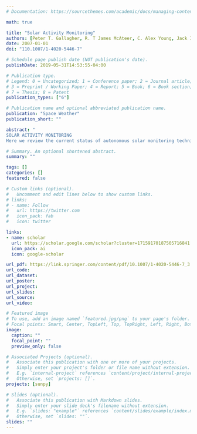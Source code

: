 ```yaml
---
# Documentation: https://sourcethemes.com/academic/docs/managing-content/

math: true

title: "Solar Activity Monitoring"
authors: [Peter T. Gallagher, R. T James McAteer, C. Alex Young, Jack Ireland, rjh, Paul Conlon]
date: 2007-01-01
doi: "110.1007/1-4020-5446-7"

# Schedule page publish date (NOT publication's date).
publishDate: 2019-05-31T14:53:55-04:00

# Publication type.
# Legend: 0 = Uncategorized; 1 = Conference paper; 2 = Journal article;
# 3 = Preprint / Working Paper; 4 = Report; 5 = Book; 6 = Book section;
# 7 = Thesis; 8 = Patent
publication_types: ["6"]

# Publication name and optional abbreviated publication name.
publication: "Space Weather"
publication_short: ""

abstract: "
SOLAR ACTIVITY MONITORING
Here we review the current status of autonomous solar monitoring techniques of relevance to space weather. The application of these techniques to up-coming missions are discussed.  The techniques used to monitor solar activity depend on many factors, such as time- or size-scale, or region of interest. In the photosphere, sunspots are visible as well-defined, dark features, which in many cases can be identified and extracted using standard image processing techniques, such as intensity thresholding. CMEs, on the other hand, require more advanced methods, primarily due to their high speed, diffuse structure and complex morphology. The following chapter therefore considers the methods employed to analyse and monitor the distinct structures visible in the photosphere, chromosphere and corona.  "

# Summary. An optional shortened abstract.
summary: ""

tags: []
categories: []
featured: false

# Custom links (optional).
#   Uncomment and edit lines below to show custom links.
# links:
# - name: Follow
#   url: https://twitter.com
#   icon_pack: fab
#   icon: twitter

links:
- name: scholar
  url: https://scholar.google.com/scholar?cluster=17159170187505716841
  icon_pack: ai
  icon: google-scholar

url_pdf: https://link.springer.com/content/pdf/10.1007/1-4020-5446-7_3.pdf
url_code:
url_dataset:
url_poster:
url_project:
url_slides:
url_source:
url_video:

# Featured image
# To use, add an image named `featured.jpg/png` to your page's folder. 
# Focal points: Smart, Center, TopLeft, Top, TopRight, Left, Right, BottomLeft, Bottom, BottomRight.
image:
  caption: ""
  focal_point: ""
  preview_only: false

# Associated Projects (optional).
#   Associate this publication with one or more of your projects.
#   Simply enter your project's folder or file name without extension.
#   E.g. `internal-project` references `content/project/internal-project/index.md`.
#   Otherwise, set `projects: []`.
projects: [sunpy]

# Slides (optional).
#   Associate this publication with Markdown slides.
#   Simply enter your slide deck's filename without extension.
#   E.g. `slides: "example"` references `content/slides/example/index.md`.
#   Otherwise, set `slides: ""`.
slides: ""
---
```

